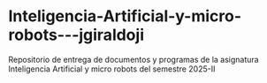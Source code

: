 # Inteligencia-Artificial-y-micro-robots---jgiraldoji
Repositorio de entrega de documentos y programas de la asignatura Inteligencia Artificial y micro robots del semestre 2025-II

